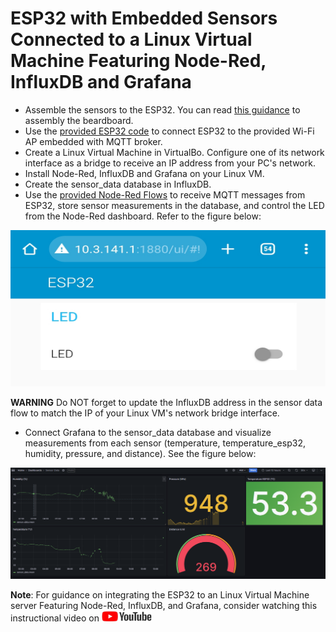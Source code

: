 # ESP32 with Embedded Sensors Connected to a Linux Virtual Machine Featuring Node-Red, InfluxDB and Grafana

* Assemble the sensors to the ESP32. You can read [this guidance](Esp32_NodeRed_Influxdb_Grafana/ReadMe.adoc) to assembly the beardboard.
* Use the [provided ESP32 code](Esp32_NodeRed_Influxdb_Grafana/) to connect ESP32 to the provided Wi-Fi AP embedded with MQTT broker.
* Create a Linux Virtual Machine in VirtualBo. Configure one of its network interface as a bridge to receive an IP address from your PC's network.
* Install Node-Red, InfluxDB and Grafana on your Linux VM.
* Create the sensor_data database in InfluxDB.
* Use the [provided Node-Red Flows](Node_Red/sensor_and_led_flows.json) to receive MQTT messages from ESP32, store sensor measurements in the database, and control the LED from the Node-Red dashboard. Refer to the figure below:

<div align="center"><img src="../../../images/Node_Red_ui.jpg" width="550" height="250"></div>

**WARNING** Do NOT forget to update the InfluxDB address in the sensor data flow to match the IP of your Linux VM's network bridge interface.

* Connect Grafana to the sensor_data database and visualize measurements from each sensor (temperature, temperature_esp32, humidity, pressure, and distance). See the figure below:


![Grafana dashboard](../../../images/grafana_dashboard.png)


**Note**: For guidance on integrating the ESP32 to an Linux Virtual Machine server Featuring Node-Red, InfluxDB, and Grafana, consider watching this instructional video on <a href="https://www.youtube.com/watch?v=_DO2wHI6JWQ"> <img src="../../../images/youtube.jpg" alt="youtube" width="80" height="17" /> </a>


